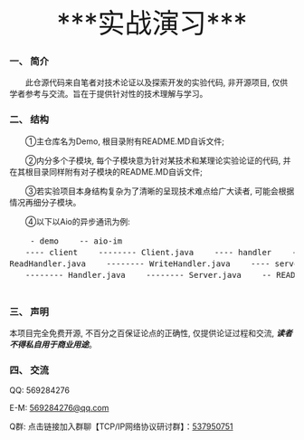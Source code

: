 <center><font size="16">***实战演习***</font></center>

### 一、 简介
　　此仓源代码来自笔者对技术论证以及探索开发的实验代码, 非开源项目, 仅供学者参考与交流。旨在于提供针对性的技术理解与学习。

### 二、 结构
　　①主仓库名为Demo, 根目录附有README.MD自诉文件; 

　　②内分多个子模块, 每个子模块意为针对某技术和某理论实验论证的代码, 并在其根目录同样附有对子模块的README.MD自诉文件;

　　③若实验项目本身结构复杂为了清晰的呈现技术难点给广大读者, 可能会根据情况再细分子模块。
 
　　④以下以Aio的异步通讯为例: 
　　<pre>
　　- demo
　　-- aio-im
　　---- client
　　-------- Client.java
　　---- handler
　　-------- ReadHandler.java
　　-------- WriteHandler.java
　　---- server
　　-------- Handler.java
　　-------- Server.java
　　-- README.MD
　　</pre>
### 三、 声明
本项目完全免费开源, 不百分之百保证论点的正确性, 仅提供论证过程和交流, ***读者不得私自用于商业用途***。

### 四、 交流
QQ: 569284276

E-M: 569284276@qq.com

Q群: 点击链接加入群聊【TCP/IP网络协议研讨群】：[537950751](https://jq.qq.com/?_wv=1027&k=5vD1Zh6 "５３７９５０７５１")


